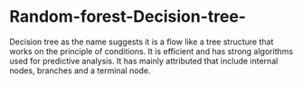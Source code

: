 # Random-forest-Decision-tree-
Decision tree as the name suggests it is a flow like a tree structure that works on the principle of conditions. It is efficient and has strong algorithms used for predictive analysis. It has mainly attributed that include internal nodes, branches and a terminal node.
